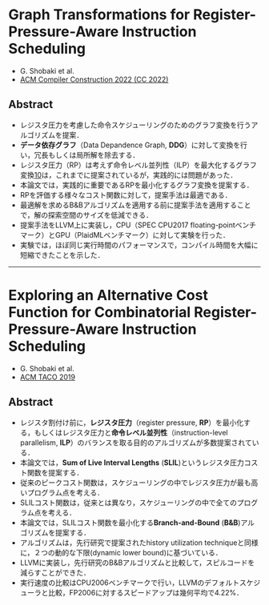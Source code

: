 # Graph Transformations for Register-Pressure-Aware Instruction Scheduling
  * G. Shobaki et al.
  * [ACM Compiler Construction 2022 (CC 2022)](https://doi.org/10.1145/3497776.3517771)

## Abstract
  * レジスタ圧力を考慮した命令スケジューリングのためのグラフ変換を行うアルゴリズムを提案．
  * **データ依存グラフ**（Data Depandence Graph, **DDG**）に対して変換を行い，冗長もしくは局所解を除去する．
  * レジスタ圧力（RP）は考えず命令レベル並列性（ILP）を最大化するグラフ変換[10](https://doi.org/10.1007/s10951-005-2862-8)は，これまでに提案されているが，実践的には問題があった．
  * 本論文では，実践的に重要であるRPを最小化するグラフ変換を提案する．
  * RPを評価する様々なコスト関数に対して，提案手法は最適である．
  * 最適解を求めるB&Bアルゴリズムを適用する前に提案手法を適用することで，解の探索空間のサイズを低減できる．
  * 提案手法をLLVM上に実装し，CPU（SPEC CPU2017 floating-pointベンチマーク）とGPU（PlaidMLベンチマーク）に対して実験を行った．
  * 実験では，ほぼ同じ実行時間のパフォーマンスで，コンパイル時間を大幅に短縮できたことを示した．

---

# Exploring an Alternative Cost Function for Combinatorial Register-Pressure-Aware Instruction Scheduling
  * G. Shobaki et al.
  * [ACM TACO 2019](https://doi.org/10.1145/3301489)
  
## Abstract
  * レジスタ割付け前に，**レジスタ圧力**（register pressure, **RP**）を最小化する，もしくはレジスタ圧力と**命令レベル並列性**（instruction-level parallelism, **ILP**）のバランスを取る目的のアルゴリズムが多数提案されている．
  * 本論文では，**Sum of Live Interval Lengths** (**SLIL**)というレジスタ圧力コスト関数を提案する．
  * 従来のピークコスト関数は，スケジューリングの中でレジスタ圧力が最も高いプログラム点を考える．
  * SLILコスト関数は，従来とは異なり，スケジューリングの中で全てのプログラム点を考える．
  * 本論文では，SLILコスト関数を最小化する**Branch-and-Bound** (**B&B**)アルゴリズムを提案する．
  * アルゴリズムは，先行研究で提案されたhistory utilization techniqueと同様に，２つの動的な下限(dynamic lower bound)に基づいている．
  * LLVMに実装し，先行研究のB&Bアルゴリズムと比較して，スピルコードを減らすことができた．
  * 実行速度の比較はCPU2006ベンチマークで行い，LLVMのデフォルトスケジューラと比較，FP2006に対するスピードアップは幾何平均で4.22%．
